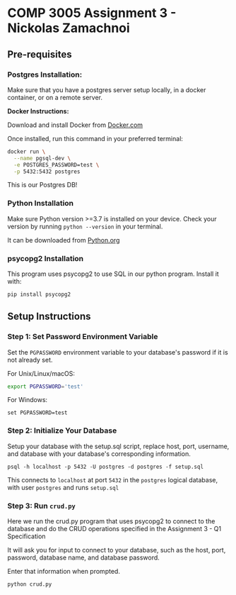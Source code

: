 # COMP 3005 Assignment 3 - Nickolas Zamachnoi

## Pre-requisites

### Postgres Installation:

Make sure that you have a postgres server setup locally, in a docker container, or on a remote server.

**Docker Instructions:**

Download and install Docker from [Docker.com](https://docker.com)

Once installed, run this command in your preferred terminal:

```bash
docker run \
  --name pgsql-dev \
  -e POSTGRES_PASSWORD=test \
  -p 5432:5432 postgres
```

This is our Postgres DB!

### Python Installation

Make sure Python version >=3.7 is installed on your device. Check your version by running `python --version` in your terminal.

It can be downloaded from [Python.org](https://www.python.org/downloads/)

### psycopg2 Installation

This program uses psycopg2 to use SQL in our python program. Install it with:

```bash
pip install psycopg2
```

## Setup Instructions

### Step 1: Set Password Environment Variable

Set the `PGPASSWORD` environment variable to your database's password if it is not already set.

For Unix/Linux/macOS:

```bash
export PGPASSWORD='test'
```

For Windows:

```
set PGPASSWORD=test
```

### Step 2: Initialize Your Database

Setup your database with the setup.sql script, replace host, port, username, and database with your database's corresponding information.

```
psql -h localhost -p 5432 -U postgres -d postgres -f setup.sql
```

This connects to `localhost` at port `5432` in the `postgres` logical database, with user `postgres` and runs `setup.sql`

### Step 3: Run `crud.py`

Here we run the crud.py program that uses psycopg2 to connect to the database and do the CRUD operations specified in the Assignment 3 - Q1 Specification

It will ask you for input to connect to your database, such as the host, port, password, database name, and database password.

Enter that information when prompted.

```bash
python crud.py
```
